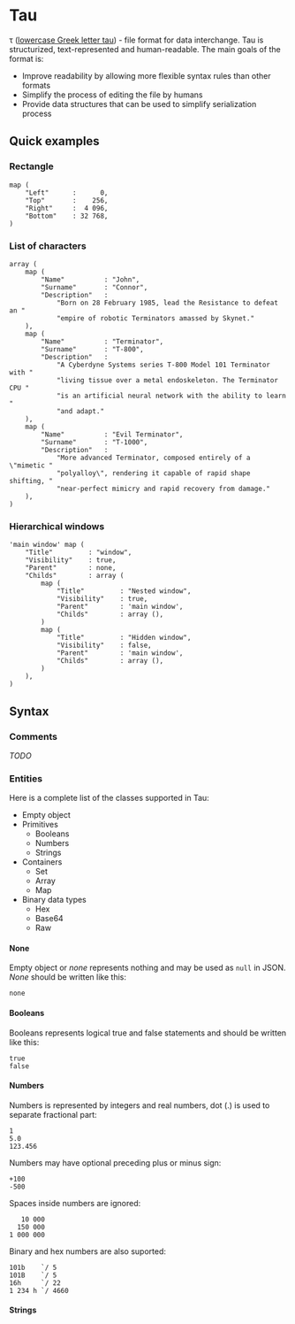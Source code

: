 # Tau
τ ([lowercase Greek letter tau](https://en.wikipedia.org/wiki/Tau)) - file format for data interchange. Tau is structurized, text-represented and human-readable. The main goals of the format is:
* Improve readability by allowing more flexible syntax rules than other formats
* Simplify the process of editing the file by humans
* Provide data structures that can be used to simplify serialization process

## Quick examples

### Rectangle
```
map (
    "Left"      :      0,
    "Top"       :    256,
    "Right"     :  4 096,
    "Bottom"    : 32 768,
)
```

### List of characters
```
array (
    map (
        "Name"          : "John",
        "Surname"       : "Connor",
        "Description"   :
            "Born on 28 February 1985, lead the Resistance to defeat an "
            "empire of robotic Terminators amassed by Skynet."
    ),
    map (
        "Name"          : "Terminator",
        "Surname"       : "T-800",
        "Description"   :
            "A Cyberdyne Systems series T-800 Model 101 Terminator with "
            "living tissue over a metal endoskeleton. The Terminator CPU "
            "is an artificial neural network with the ability to learn "
            "and adapt."
    ),
    map (
        "Name"          : "Evil Terminator",
        "Surname"       : "T-1000",
        "Description"   :
            "More advanced Terminator, composed entirely of a \"mimetic "
            "polyalloy\", rendering it capable of rapid shape shifting, "
            "near-perfect mimicry and rapid recovery from damage."
    ),
)
```
### Hierarchical windows
```
'main window' map (
    "Title"         : "window",
    "Visibility"    : true,
    "Parent"        : none,
    "Childs"        : array (
        map (
            "Title"         : "Nested window",
            "Visibility"    : true,
            "Parent"        : 'main window',
            "Childs"        : array (),
        )
        map (
            "Title"         : "Hidden window",
            "Visibility"    : false,
            "Parent"        : 'main window',
            "Childs"        : array (),
        )
    ),
)
```

## Syntax

### Comments
_TODO_

### Entities
Here is a complete list of the classes supported in Tau:
- Empty object
- Primitives
  - Booleans
  - Numbers
  - Strings
- Containers
  - Set
  - Array
  - Map
- Binary data types
  - Hex
  - Base64
  - Raw

#### None
Empty object or _none_ represents nothing and may be used as ```null``` in JSON. _None_ should be written like this:
```
none
```

#### Booleans
Booleans represents logical true and false statements and should be written like this:
```
true
false
```

#### Numbers
Numbers is represented by integers and real numbers, dot (.) is used to separate fractional part:
```
1
5.0
123.456
```
Numbers may have optional preceding plus or minus sign:
```
+100
-500
```
Spaces inside numbers are ignored:
```
   10 000
  150 000
1 000 000
```
Binary and hex numbers are also suported:
```
101b    `/ 5
101B    `/ 5
16h     `/ 22
1 234 h `/ 4660
```

#### Strings






